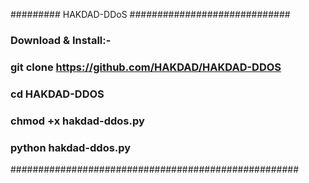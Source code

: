 ######### HAKDAD-DDoS #############################

### Download & Install:-

### git clone https://github.com/HAKDAD/HAKDAD-DDOS

### cd HAKDAD-DDOS

### chmod +x hakdad-ddos.py

### python hakdad-ddos.py

####################################################
